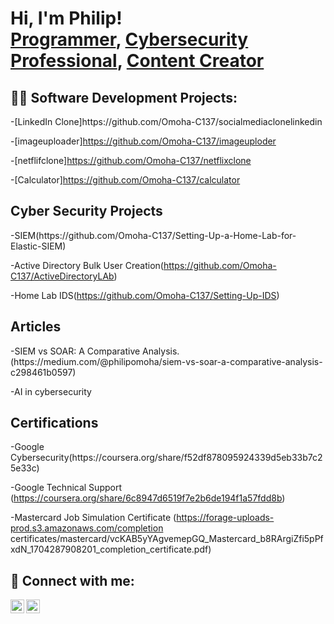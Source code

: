 <h1>Hi, I'm Philip! <br/><a href="https://github.com/joshmadakor1">Programmer</a>, <a href="https://www.linkedin.com/in/joshmadakor/">Cybersecurity Professional</a>, <a href="https://www.youtube.com/c/joshmadakor">Content Creator</a></h1>

<h2>👨‍💻 Software Development Projects:</h2>
-[LinkedIn Clone]https://github.com/Omoha-C137/socialmediaclonelinkedin

-[imageuploader]https://github.com/Omoha-C137/imageuploder


-[netflifclone]https://github.com/Omoha-C137/netflixclone

-[Calculator]https://github.com/Omoha-C137/calculator



 <h2>Cyber Security Projects</h2>
    -SIEM(https://github.com/Omoha-C137/Setting-Up-a-Home-Lab-for-Elastic-SIEM)

   -Active Directory Bulk User Creation(https://github.com/Omoha-C137/ActiveDirectoryLAb)

   -Home Lab IDS(https://github.com/Omoha-C137/Setting-Up-IDS)


  <h2>Articles</h2>
   -SIEM vs SOAR: A Comparative Analysis.(https://medium.com/@philipomoha/siem-vs-soar-a-comparative-analysis-c298461b0597)

   -AI in cybersecurity

    
  
  <h2>Certifications</h2>
  -Google Cybersecurity(https://coursera.org/share/f52df878095924339d5eb33b7c25e33c)
  
  -Google Technical Support (https://coursera.org/share/6c8947d6519f7e2b6de194f1a57fdd8b)

  -Mastercard Job Simulation Certificate (https://forage-uploads-prod.s3.amazonaws.com/completion 
     certificates/mastercard/vcKAB5yYAgvemepGQ_Mastercard_b8RArgiZfi5pPfxdN_1704287908201_completion_certificate.pdf)





<h2> 🤳 Connect with me:</h2>

[<img align="left" alt="JoshMadakor | Twitter" width="22px" src="https://cdn.jsdelivr.net/npm/simple-icons@v3/icons/twitter.svg" />](https://twitter.com/philip_omoha)
[<img align="left" alt="JoshMadakor | LinkedIn" width="22px" src="https://cdn.jsdelivr.net/npm/simple-icons@v3/icons/linkedin.svg" />](https://www.linkedin.com/in/philip-omoha)


[twitter]: (https://twitter.com/philip_omoha)
[linkedin]:(https://www.linkedin.com/in/philip-omoha)

<!--
**joshmadakor1/joshmadakor1** is a ✨ _special_ ✨ repository because its `README.md` (this file) appears on your GitHub profile.

Here are some ideas to get you started:

- 🔭 I’m currently working on ...
- 🌱 I’m currently learning ...
- 👯 I’m looking to collaborate on ...
- 🤔 I’m looking for help with ...
- 💬 Ask me about ...
- 📫 How to reach me: ...
- 😄 Pronouns: ...
- ⚡ Fun fact: ...
-->
